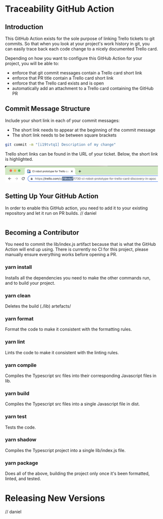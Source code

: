 # Traceability GitHub Action

## Introduction

This GitHub Action exists for the sole purpose of linking Trello tickets to git commits. So that when you look at your
project's work history in git, you can easily trace back each code change to a nicely documented Trello card. 

Depending on how you want to configure this GitHub Action for your project, you will be able to:
- enforce that git commit messages contain a Trello card short link
- enforce that PR title contain a Trello card short link
- enforce that the Trello card exists and is open
- automatically add an attachment to a Trello card containing the GitHub PR

## Commit Message Structure

Include your short link in each of your commit messages: 
- The short link needs to appear at the beginning of the commit message 
- The short link needs to be between square brackets

```bash
git commit -m "[i19tvtq1] Description of my change"
```

Trello short links can be found in the URL of your ticket. Below, the short link is highlighted.

![](assets/trello-short-link.png)

## Setting Up Your GitHub Action

In order to enable this GitHub action, you need to add it to your existing repository and let it run on PR builds.
// daniel

```

```

## Becoming a Contributor

You need to commit the lib/index.js artifact because that is what the GitHub Action will end up using. There is 
currently no CI for this project, please manually ensure everything works before opening a PR.

### yarn install

Installs all the dependencies you need to make the other commands run, and to build your project.

### yarn clean

Deletes the build (./lib) artefacts/

### yarn format

Format the code to make it consistent with the formatting rules.

### yarn lint

Lints the code to make it consistent with the linting rules.

### yarn compile

Compiles the Typescript src files into their corresponding Javascript files in lib.

### yarn build

Compiles the Typescript src files into a single Javascript file in dist.

### yarn test

Tests the code.

### yarn shadow

Compiles the Typescript project into a single lib/index.js file. 

### yarn package

Does all of the above, building the project only once it's been formatted, linted, and tested.

# Releasing New Versions

// daniel